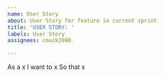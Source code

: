 ```yaml
---
name: User Story
about: User Story for feature in current sprint
title: 'USER STORY: '
labels: User Story
assignees: cmuck2000

---
```


As a x I want to x So that x
